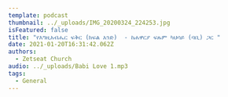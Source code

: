```yaml
---
template: podcast
thumbnail: ../_uploads/IMG_20200324_224253.jpg
isFeatured: false
title: "የእግዚአብሔር ፍቅር (ክፍል አንድ)  - ከሐዋርያ ፍጹም ካህሳይ (ባቢ) ጋር "
date: 2021-01-20T16:31:42.062Z
authors:
  - Zetseat Church
audio: ../_uploads/Babi Love 1.mp3
tags:
  - General
---
```

